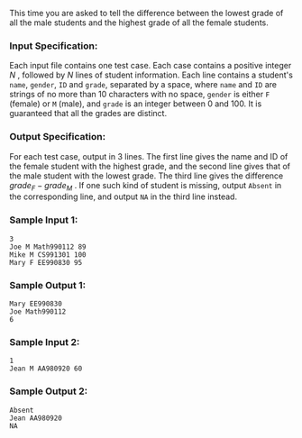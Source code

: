 <!-- Title
Boys vs Girls (25)
-->
This time you are asked to tell the difference between the lowest grade of all
the male students and the highest grade of all the female students.

### Input Specification:

Each input file contains one test case. Each case contains a positive integer
$N$ , followed by $N$ lines of student information. Each line contains a
student's `name`, `gender`, `ID` and `grade`, separated by a space, where
`name` and `ID` are strings of no more than 10 characters with no space,
`gender` is either `F` (female) or `M` (male), and `grade` is an integer
between 0 and 100. It is guaranteed that all the grades are distinct.

### Output Specification:

For each test case, output in 3 lines. The first line gives the name and ID of
the female student with the highest grade, and the second line gives that of
the male student with the lowest grade. The third line gives the difference
$grade_F-grade_M$ . If one such kind of student is missing, output `Absent` in
the corresponding line, and output `NA` in the third line instead.

### Sample Input 1:

    
    
    3
    Joe M Math990112 89
    Mike M CS991301 100
    Mary F EE990830 95
    

### Sample Output 1:

    
    
    Mary EE990830
    Joe Math990112
    6
    

### Sample Input 2:

    
    
    1
    Jean M AA980920 60
    

### Sample Output 2:

    
    
    Absent
    Jean AA980920
    NA
    

